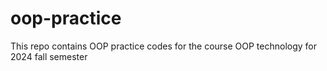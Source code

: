 # oop-practice
This repo contains OOP practice codes for the course OOP technology for 2024 fall semester
